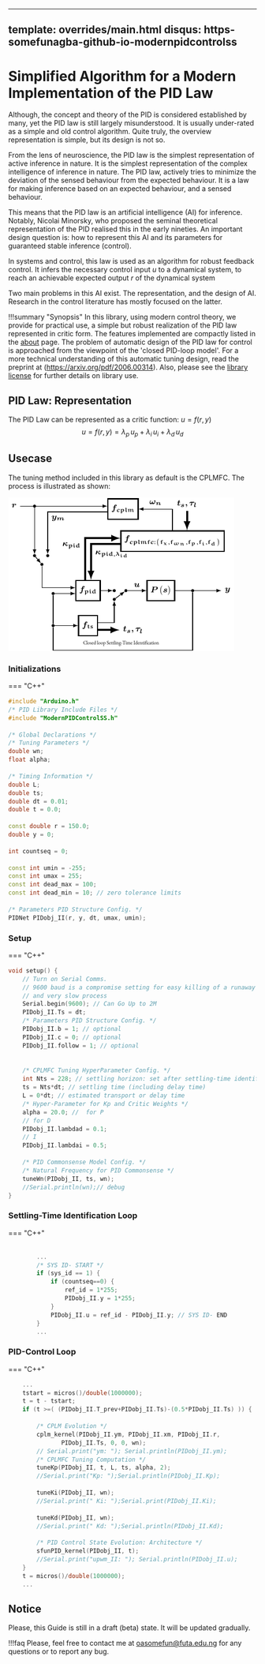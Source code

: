 ---
template: overrides/main.html
disqus: https-somefunagba-github-io-modernpidcontrolss
---------------------

# Simplified Algorithm for a Modern Implementation of the PID Law
<!-- abstract, summary, tldr, info, todo, tip , hint, important, success, check, done, faq, help, question-->
<!-- warning, attention, failure, error, bug, missing, example, quote, cite-->

Although, the concept and theory of the PID is considered established by many, yet the PID law is still largely misunderstood. It is usually under-rated as a simple and old control algorithm.
Quite truly, the overview representation is simple, but its design is not so.

From the lens of neuroscience, the PID law is the simplest representation of active inference in nature. It is the simplest representation of the complex intelligence of inference in nature. The PID law, actively tries to minimize the deviation of the sensed behaviour from the expected behaviour. It is a law for making inference based on an expected behaviour, and a sensed behaviour.

This means that the PID law is an artificial intelligence (AI) for inference.
 Notably, Nicolai Minorsky, who proposed the seminal theoretical representation of the PID realised this in the early nineties. An important design question is: how to represent this AI and its parameters for guaranteed stable inference (control).

In systems and control, this law is used as an algorithm for robust feedback control.
It infers the necessary control input $u$ to a dynamical system, to reach an achievable expected output $r$ of the dynamical system

Two main problems in this AI exist. The representation, and the design of AI. Research in the control literature has mostly focused on the latter.

!!!summary "Synopsis"
    In this library, using modern control theory, we provide for practical use, a simple but robust realization of the PID law represented in critic form.
    The features implemented are compactly listed in the [about](about/about.md) page.
    The problem of automatic design of the PID law for control is approached from the viewpoint of the 'closed PID-loop model'.
    For a more technical understanding of this automatic tuning design, read the preprint at (https://arxiv.org/pdf/2006.00314). Also, please see the [library license](about/license.md) for further details on library use.

## PID Law: Representation
The PID Law can be represented as a critic function: $u = f(r,y)$
$$
u=f(r,y)=\lambda_p\,u_p + \lambda_i\,u_i + \lambda_d\,u_d
$$

<!-- ## Tuning Usecase -->
<!--* `mkdocs new [dir-name]` - Create a new project.-->
<!--* `mkdocs serve` - Start the live-reloading docs server.-->
<!--* `mkdocs build` - Build the documentation site.-->
<!--* `mkdocs -h` - Print help message and exit.-->

## Usecase
The tuning method included in this library as default is the CPLMFC.
The process is illustrated as shown:

![cplmfc_process](img/cplmfc_overviewanimated.gif)

### Initializations

=== "C++"
``` c++
#include "Arduino.h"
/* PID Library Include Files */
#include "ModernPIDControlSS.h"

/* Global Declarations */
/* Tuning Parameters */
double wn;
float alpha;

/* Timing Information */
double L;
double ts;
double dt = 0.01;
double t = 0.0;

const double r = 150.0;
double y = 0;

int countseq = 0;

const int umin = -255;
const int umax = 255;
const int dead_max = 100;
const int dead_min = 10; // zero tolerance limits

/* Parameters PID Structure Config. */
PIDNet PIDobj_II(r, y, dt, umax, umin);

```


### Setup

=== "C++"
``` c++
void setup() {
    // Turn on Serial Comms.
    // 9600 baud is a compromise setting for easy killing of a runaway process
    // and very slow process
    Serial.begin(9600); // Can Go Up to 2M
    PIDobj_II.Ts = dt;
    /* Parameters PID Structure Config. */
    PIDobj_II.b = 1; // optional
    PIDobj_II.c = 0; // optional
    PIDobj_II.follow = 1; // optional
 
    
    /* CPLMFC Tuning HyperParameter Config. */
    int Nts = 228; // settling horizon: set after settling-time identification
    ts = Nts*dt; // settling time (including delay time)
    L = 0*dt; // estimated transport or delay time
    /* Hyper-Parameter for Kp and Critic Weights */
    alpha = 20.0; //  for P
    // for D
    PIDobj_II.lambdad = 0.1;
    // I
    PIDobj_II.lambdai = 0.5;
    
    /* PID Commonsense Model Config. */
    /* Natural Frequency for PID Commonsense */
    tuneWn(PIDobj_II, ts, wn);
    //Serial.println(wn);// debug
}
```

### Settling-Time Identification Loop

=== "C++"
```c++
        
        ...
        /* SYS ID- START */
        if (sys_id == 1) {
            if (countseq==0) {
                ref_id = 1*255;
                PIDobj_II.y = 1*255;
            }
            PIDobj_II.u = ref_id - PIDobj_II.y; // SYS ID- END
        }
        ...
```

### PID-Control Loop

=== "C++"
``` c++
    ...
    tstart = micros()/double(1000000);
    t = t - tstart;
    if (t >=( (PIDobj_II.T_prev+PIDobj_II.Ts)-(0.5*PIDobj_II.Ts) )) {

        /* CPLM Evolution */
        cplm_kernel(PIDobj_II.ym, PIDobj_II.xm, PIDobj_II.r,
               PIDobj_II.Ts, 0, 0, wn);
        // Serial.print("ym: "); Serial.println(PIDobj_II.ym);
        /* CPLMFC Tuning Computation */
        tuneKp(PIDobj_II, t, L, ts, alpha, 2);
        //Serial.print("Kp: ");Serial.println(PIDobj_II.Kp);

        tuneKi(PIDobj_II, wn);
        //Serial.print(" Ki: ");Serial.print(PIDobj_II.Ki);

        tuneKd(PIDobj_II, wn);
        //Serial.print(" Kd: ");Serial.println(PIDobj_II.Kd);

        /* PID Control State Evolution: Architecture */
        sfunPID_kernel(PIDobj_II, t);
        //Serial.print("upwm_II: "); Serial.println(PIDobj_II.u);
    }
    t = micros()/double(1000000);
    ...
```

## Notice
Please, this Guide is still in a draft (beta) state. It will be updated gradually.

!!!faq
    Please, feel free to contact me at oasomefun@futa.edu.ng for any questions or to report any bug.

<!--    mkdocs.yml    # The configuration file.-->
<!--    docs/-->
<!--        index.md  # The documentation homepage.-->
<!--        ...       # Other markdown pages, images and other files.-->









